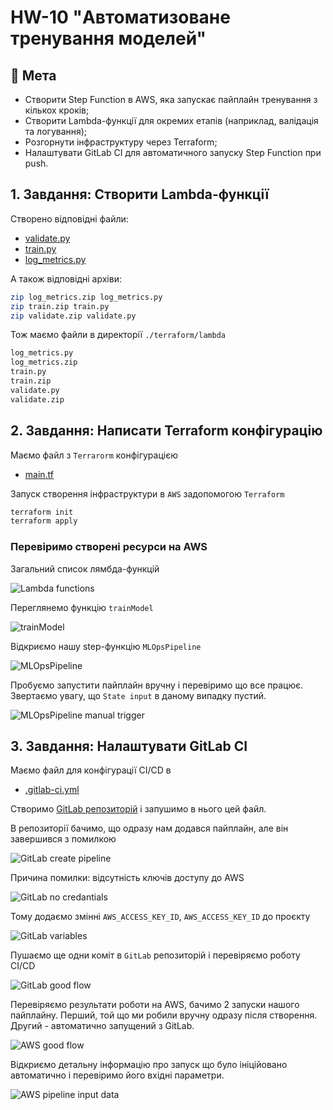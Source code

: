 # HW-10 "Автоматизоване тренування моделей"

## 🎯 Мета
- Створити Step Function в AWS, яка запускає пайплайн тренування з кількох кроків;
- Створити Lambda-функції для окремих етапів (наприклад, валідація та логування);
- Розгорнути інфраструктуру через Terraform;
- Налаштувати GitLab CI для автоматичного запуску Step Function при push.


## 1. Завдання: Створити Lambda-функції

Створено відповідні файли:
- [validate.py](./terraform/lambda/validate.py)
- [train.py](./terraform/lambda/train.py)
- [log_metrics.py](./terraform/lambda/log_metrics.py)

А також відповідні архіви:
```bash
zip log_metrics.zip log_metrics.py
zip train.zip train.py
zip validate.zip validate.py
```
Тож маємо файли в директорії `./terraform/lambda`
```bash
log_metrics.py
log_metrics.zip
train.py
train.zip
validate.py
validate.zip
```

## 2. Завдання: Написати Terraform конфігурацію

Маємо файл з `Terrarorm` конфігурацією
-  [main.tf](./terraform/main.tf)

Запуск створення інфраструктури в `AWS` задопомогою `Terraform`
```bash
terraform init
terraform apply
```

### Перевіримо створені ресурси на AWS

Загальний список лямбда-функцій

![Lambda functions](./images/aws_lambda_functions.png)

Переглянемо функцію `trainModel`

![trainModel](./images/aws_lambda_train.png)

Відкриємо нашу step-функцію `MLOpsPipeline`

![MLOpsPipeline](./images/aws_step_function.png)

Пробуємо запустити пайплайн вручну і перевіримо що все працює. Звертаємо увагу, що `State input` в даному випадку пустий.

![MLOpsPipeline manual trigger](./images/aws_step_function_manual_run.png)

## 3. Завдання: Налаштувати GitLab CI

Маємо файл для конфігурації CI/CD в 
- [.gitlab-ci.yml](./.gitlab-ci.yml)

Створимо [GitLab репозиторій](https://gitlab.com/goit-mds2/mlops-hw10) і запушимо в нього цей файл.

В репозиторії бачимо, що одразу нам додався пайплайн, але він завершився з помилкою

![GitLab create pipeline](./images/gitlab_first_commit.png)

Причина помилки: відсутність ключів доступу до AWS

![GitLab no credantials](./images/gitlab_no_credentials.png)

Тому додаємо змінні `AWS_ACCESS_KEY_ID`, `AWS_ACCESS_KEY_ID` до проєкту

![GitLab variables](./images/gitlab_variables.png)

Пушаємо ще одни коміт в `GitLab` репозиторій і перевіряємо роботу CI/CD

![GitLab good flow](./images/gitlab_good_flow.png)

Перевіряємо результати роботи на AWS, бачимо 2 запуски нашого пайплайну. Перший, той що ми робили вручну одразу після створення. Другий - автоматично запущений з GitLab.

![AWS good flow](./images/aws_cicd_run.png)

Відкриємо детальну інформацію про запуск що було ініційовано автоматично і перевіримо його вхідні параметри.

![AWS pipeline input data](./images/aws_pipeline_input_data.png)